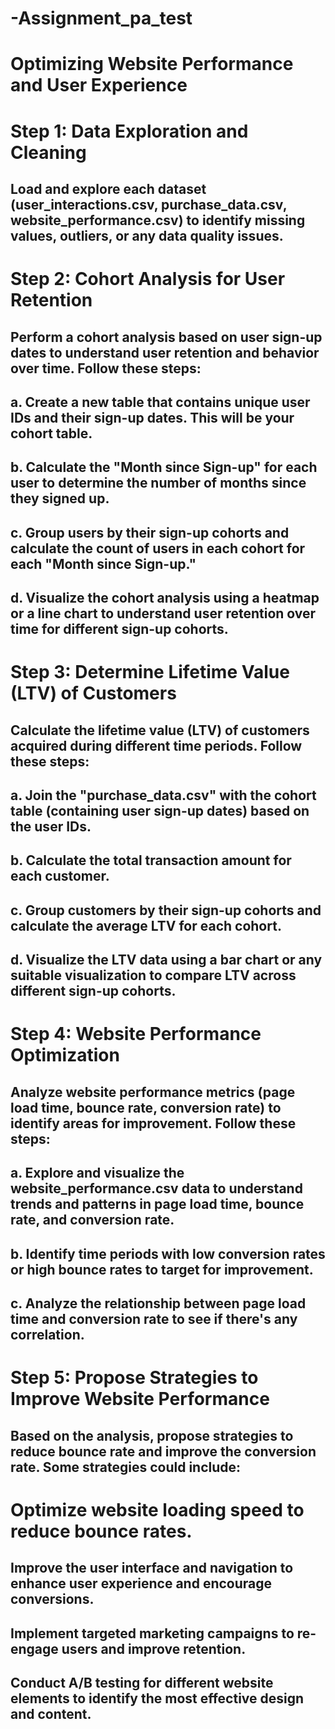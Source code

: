 # -Assignment_pa_test
# Optimizing Website Performance and User Experience
# Step 1: Data Exploration and Cleaning
## Load and explore each dataset (user_interactions.csv, purchase_data.csv, website_performance.csv) to identify missing values, outliers, or any data quality issues.

# Step 2: Cohort Analysis for User Retention
## Perform a cohort analysis based on user sign-up dates to understand user retention and behavior over time. Follow these steps:

## a. Create a new table that contains unique user IDs and their sign-up dates. This will be your cohort table.

## b. Calculate the "Month since Sign-up" for each user to determine the number of months since they signed up.

## c. Group users by their sign-up cohorts and calculate the count of users in each cohort for each "Month since Sign-up."

## d. Visualize the cohort analysis using a heatmap or a line chart to understand user retention over time for different sign-up cohorts.

# Step 3: Determine Lifetime Value (LTV) of Customers
## Calculate the lifetime value (LTV) of customers acquired during different time periods. Follow these steps:

## a. Join the "purchase_data.csv" with the cohort table (containing user sign-up dates) based on the user IDs.

## b. Calculate the total transaction amount for each customer.

## c. Group customers by their sign-up cohorts and calculate the average LTV for each cohort.

## d. Visualize the LTV data using a bar chart or any suitable visualization to compare LTV across different sign-up cohorts.

# Step 4: Website Performance Optimization
## Analyze website performance metrics (page load time, bounce rate, conversion rate) to identify areas for improvement. Follow these steps:

## a. Explore and visualize the website_performance.csv data to understand trends and patterns in page load time, bounce rate, and conversion rate.

## b. Identify time periods with low conversion rates or high bounce rates to target for improvement.

## c. Analyze the relationship between page load time and conversion rate to see if there's any correlation.

# Step 5: Propose Strategies to Improve Website Performance
## Based on the analysis, propose strategies to reduce bounce rate and improve the conversion rate. Some strategies could include:

# Optimize website loading speed to reduce bounce rates.
## Improve the user interface and navigation to enhance user experience and encourage conversions.
## Implement targeted marketing campaigns to re-engage users and improve retention.
## Conduct A/B testing for different website elements to identify the most effective design and content.
